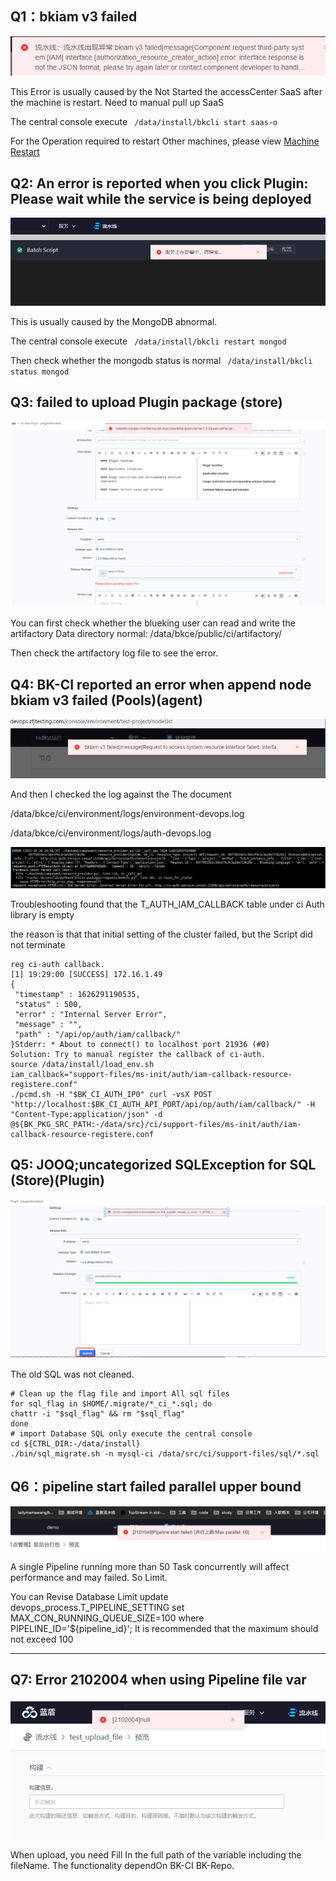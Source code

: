  ## Q1：bkiam v3 failed 

 ![](../../assets/bkiam_failed.png) 

 This Error is usually caused by the Not Started the accessCenter SaaS after the machine is restart.  Need to manual pull up SaaS 

 The central console execute ``` /data/install/bkcli start saas-o``` 

 For the Operation required to restart Other machines, please view [Machine Restart](https://bk.tencent.com/docs/document/6.0/127/7582) 



 ## Q2: An error is reported when you click Plugin: Please wait while the service is being deployed 

 ![](../../assets/touch_plugin.png) 

 This is usually caused by the MongoDB abnormal. 

 The central console execute ``` /data/install/bkcli restart mongod``` 

 Then check whether the mongodb status is normal ``` /data/install/bkcli status mongod``` 



 ## Q3: failed to upload Plugin package (store) 

 ![](../../assets/image-20220301101202-iJWQt.png) 

 You can first check whether the blueking user can read and write the artifactory Data directory normal: /data/bkce/public/ci/artifactory/ 

 Then check the artifactory log file to see the error. 



 ## Q4: BK-CI reported an error when append node bkiam v3 failed (Pools)(agent) 

 ![](../../assets/image-20220301101202-MyIAk.png) 

 And then I checked the log against the The document 

 /data/bkce/ci/environment/logs/environment-devops.log 

 /data/bkce/ci/environment/logs/auth-devops.log 

 ![](../../assets/image-20220301101202-GyIic.png) 

 Troubleshooting found that the T\_AUTH\_IAM\_CALLBACK table under ci Auth library is empty 

 the reason is that that initial setting of the cluster failed, but the Script did not terminate 

 ```ci initialization 
reg ci-auth callback.
[1] 19:29:00 [SUCCESS] 172.16.1.49
{
  "timestamp" : 1626291190535,
  "status" : 500,
  "error" : "Internal Server Error",
  "message" : "",
  "path" : "/api/op/auth/iam/callback/"
}Stderr: * About to connect() to localhost port 21936 (#0)
Solution: Try to manual register the callback of ci-auth. 
source /data/install/load_env.sh
iam_callback="support-files/ms-init/auth/iam-callback-resource-registere.conf"
./pcmd.sh -H "$BK_CI_AUTH_IP0" curl -vsX POST "http://localhost:$BK_CI_AUTH_API_PORT/api/op/auth/iam/callback/" -H "Content-Type:application/json" -d @${BK_PKG_SRC_PATH:-/data/src}/ci/support-files/ms-init/auth/iam-callback-resource-registere.conf
```



## Q5: JOOQ;uncategorized SQLException for SQL (Store)(Plugin) 

![](../../assets/image-20220301101202-rtxbB.png)

 The old SQL was not cleaned. 

 ``` 
 # Clean up the flag file and import All sql files 
for sql_flag in $HOME/.migrate/*_ci_*.sql; do
chattr -i "$sql_flag" && rm "$sql_flag"
done
 # import Database SQL only execute the central console 
cd ${CTRL_DIR:-/data/install}
./bin/sql_migrate.sh -n mysql-ci /data/src/ci/support-files/sql/*.sql
```



## Q6：pipeline start failed  parallel upper bound 

![](../../assets/max_parallel_view.png)

 A single Pipeline running more than 50 Task concurrently will affect performance and may failed.  So Limit. 



 You can Revise Database Limit 
update devops_process.T_PIPELINE_SETTING set MAX_CON_RUNNING_QUEUE_SIZE=100 where PIPELINE_ID='${pipeline_id}'; 
 It is recommended that the maximum should not exceed 100 

---

 ## Q7: Error 2102004 when using Pipeline file var 

![](../../assets/var_error_2102004.png)

 When upload, you need Fill In the full path of the variable including the fileName.  The functionality dependOn BK-CI BK-Repo. 